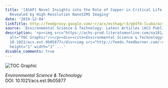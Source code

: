 ```yaml
---
title: '[ASAP] Novel Insights into the Role of Copper in Critical Life Stages of Oysters
  Revealed by High-Resolution NanoSIMS Imaging'
date: '2019-12-04'
linkTitle: http://feedproxy.google.com/~r/acs/esthag/~3/gUdf4-lLuGo/acs.est.9b05877
source: 'Environmental Science & Technology: Latest Articles (ACS Publications)'
description: '<p><img src="https://achs-prod.literatumonline.com/na101/home/literatum/publisher/achs/journals/content/esthag/0/esthag.ahead-of-print/acs.est.9b05877/20191203/images/medium/es9b05877_0006.gif"
  alt="TOC Graphic"/></p><div><cite>Environmental Science & Technology</cite></div><div>DOI:
  10.1021/acs.est.9b05877</div><img src="http://feeds.feedburner.com/~r/acs/esthag/~4/gUdf4-lLuGo"
  height="1" width="1" ...'
disable_comments: true
---
```

<p><img src="https://achs-prod.literatumonline.com/na101/home/literatum/publisher/achs/journals/content/esthag/0/esthag.ahead-of-print/acs.est.9b05877/20191203/images/medium/es9b05877_0006.gif" alt="TOC Graphic"/></p><div><cite>Environmental Science & Technology</cite></div><div>DOI: 10.1021/acs.est.9b05877</div><img src="http://feeds.feedburner.com/~r/acs/esthag/~4/gUdf4-lLuGo" height="1" width="1" ...